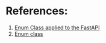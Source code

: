 # References:

1. [Enum Class applied to the FastAPI][1]
2. [Enum class][2]

[1]: https://fastapi.tiangolo.com/pt/tutorial/path-params/#criando-uma-classe-enum
[2]: https://docs.python.org/3/library/enum.html
